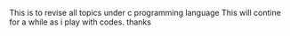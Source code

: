 This is to revise all topics under c programming language
This will contine for a while as i play with codes.
thanks
